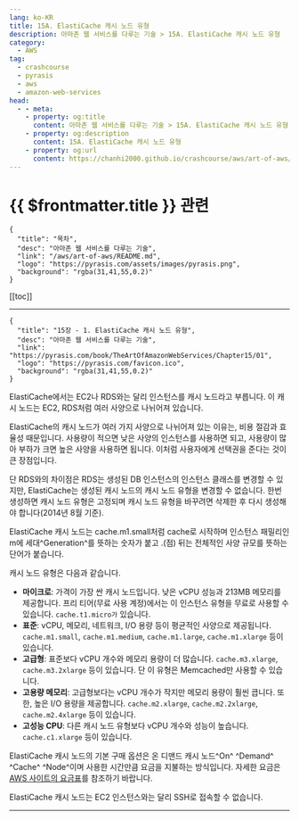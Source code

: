 ```yaml
---
lang: ko-KR
title: 15A. ElastiCache 캐시 노드 유형
description: 아마존 웹 서비스를 다루는 기술 > 15A. ElastiCache 캐시 노드 유형
category:
  - AWS
tag: 
  - crashcourse
  - pyrasis
  - aws 
  - amazon-web-services
head:
  - - meta:
    - property: og:title
      content: 아마존 웹 서비스를 다루는 기술 > 15A. ElastiCache 캐시 노드 유형
    - property: og:description
      content: 15A. ElastiCache 캐시 노드 유형
    - property: og:url
      content: https://chanhi2000.github.io/crashcourse/aws/art-of-aws/15A.html
---
```


# {{ $frontmatter.title }} 관련

```component VPCard
{
  "title": "목차",
  "desc": "아마존 웹 서비스를 다루는 기술",
  "link": "/aws/art-of-aws/README.md",
  "logo": "https://pyrasis.com/assets/images/pyrasis.png",
  "background": "rgba(31,41,55,0.2)"
}
```

[[toc]]

---

```component VPCard
{
  "title": "15장 - 1. ElastiCache 캐시 노드 유형",
  "desc": "아마존 웹 서비스를 다루는 기술",
  "link": "https://pyrasis.com/book/TheArtOfAmazonWebServices/Chapter15/01",
  "logo": "https://pyrasis.com/favicon.ico",
  "background": "rgba(31,41,55,0.2)"
}
```

ElastiCache에서는 EC2나 RDS와는 달리 인스턴스를 캐시 노드라고 부릅니다. 이 캐시 노드는 EC2, RDS처럼 여러 사양으로 나뉘어져 있습니다.

ElastiCache의 캐시 노드가 여러 가지 사양으로 나뉘어져 있는 이유는, 비용 절감과 효율성 때문입니다. 사용량이 적으면 낮은 사양의 인스턴스를 사용하면 되고, 사용량이 많아 부하가 크면 높은 사양을 사용하면 됩니다. 이처럼 사용자에게 선택권을 준다는 것이 큰 장점입니다.

단 RDS와의 차이점은 RDS는 생성된 DB 인스턴스의 인스턴스 클래스를 변경할 수 있지만, ElastiCache는 생성된 캐시 노드의 캐시 노드 유형을 변경할 수 없습니다. 한번 생성하면 캐시 노드 유형은 고정되며 캐시 노드 유형을 바꾸려면 삭제한 후 다시 생성해야 합니다(2014년 8월 기준).

ElastiCache 캐시 노드는 cache.m1.small처럼 cache로 시작하며 인스턴스 패밀리인 m에 세대^Generation^를 뜻하는 숫자가 붙고 .(점) 뒤는 전체적인 사양 규모를 뜻하는 단어가 붙습니다.

캐시 노드 유형은 다음과 같습니다.

- **마이크로**: 가격이 가장 싼 캐시 노드입니다. 낮은 vCPU 성능과 213MB 메모리를 제공합니다. 프리 티어(무료 사용 계정)에서는 이 인스턴스 유형을 무료로 사용할 수 있습니다. `cache.t1.micro가` 있습니다.
- **표준**: vCPU, 메모리, 네트워크, I/O 용량 등이 평균적인 사양으로 제공됩니다. `cache.m1.small`, `cache.m1.medium`, `cache.m1.large`, `cache.m1.xlarge` 등이 있습니다.
- **고급형**: 표준보다 vCPU 개수와 메모리 용량이 더 많습니다. `cache.m3.xlarge`, `cache.m3.2xlarge` 등이 있습니다. 단 이 유형은 Memcached만 사용할 수 있습니다.
- **고용량 메모리**: 고급형보다는 vCPU 개수가 작지만 메모리 용량이 훨씬 큽니다. 또한, 높은 I/O 용량을 제공합니다. `cache.m2.xlarge`, `cache.m2.2xlarge`, `cache.m2.4xlarge` 등이 있습니다.
- **고성능 CPU**: 다른 캐시 노드 유형보다 vCPU 개수와 성능이 높습니다. `cache.c1.xlarge` 등이 있습니다.

ElastiCache 캐시 노드의 기본 구매 옵션은 온 디맨드 캐시 노드^On^ ^Demand^ ^Cache^ ^Node^이며 사용한 시간만큼 요금을 지불하는 방식입니다. 자세한 요금은 [<FontIcon icon="fa-brands fa-aws"/>AWS 사이트의 요금표](https://aws.amazon.com/ko/elasticache/pricing/)를 참조하기 바랍니다.

ElastiCache 캐시 노드는 EC2 인스턴스와는 달리 SSH로 접속할 수 없습니다.

<SiteInfo
  name="Amazon ElastiCache 기능"
  desc="Amazon ElastiCache는 Redis 및 Memcached와 호환되는 완전관리형 서비스로서 최신 애플리케이션을 위한 실시간 비용 최적화 성능과 최대 99.99%의 고가용성을 제공합니다."
  url="https://aws.amazon.com/ko/elasticache/details/"
  logo="https://aws.amazon.com/favicon.ico"
  preview="https://a0.awsstatic.com/libra-css/images/logos/aws_logo_smile_1200x630.png"/>

---
